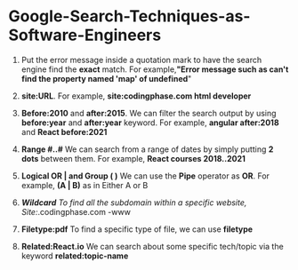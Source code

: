 # Google-Search-Techniques-as-Software-Engineers

1. Put the error message inside a quotation mark to have the search engine find the **exact** match. For example,**"Error message such as can't find the property named 'map' of undefined**"

2. **site:URL**. For example, **site:codingphase.com html developer**

3. **Before:2010** and **after:2015**. We can filter the search output by using **before:year** and **after:year** keyword. For example, **angular after:2018** and **React before:2021**

4. **Range #..#** We can search from a  range of dates by simply putting **2 dots** between them. For example, **React courses 2018..2021**

5. **Logical OR | and Group ( )** We can use the **Pipe** operator as **OR**. For example, **(A | B)** as in Either A or B

6. ***Wildcard** To find all the subdomain within a specific website, Site:*.codingphase.com -www

7. **Filetype:pdf** To find a specific type of file, we can use **filetype** 

8. **Related:React.io** We can search about some specific tech/topic via the keyword **related:topic-name**
